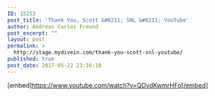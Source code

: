 ```yaml
---
ID: 15253
post_title: 'Thank You, Scott &#8211; SNL &#8211; YouTube'
author: Andreas Carlos Freund
post_excerpt: ""
layout: post
permalink: >
  http://stage.mydivein.com/thank-you-scott-snl-youtube/
published: true
post_date: 2017-05-22 23:16:18
---
```

[embed]https://www.youtube.com/watch?v=QDydKwmrHFo[/embed]